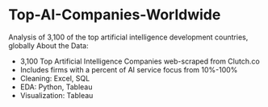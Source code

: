 # Top-AI-Companies-Worldwide
Analysis of 3,100 of the top artificial intelligence development countries, globally
About the Data:
- 3,100 Top Artificial Intelligence Companies web-scraped from Clutch.co
- Includes firms with a percent of AI service focus from 10%-100%
- Cleaning: Excel, SQL
- EDA: Python, Tableau
- Visualization: Tableau

